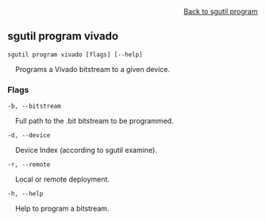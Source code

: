 <div id="readme" class="Box-body readme blob js-code-block-container">
<article class="markdown-body entry-content p-3 p-md-6" itemprop="text">
<p align="right">
<a href="https://github.com/fpgasystems/sgrt/blob/main/cli/manual/sgutil-program.md#sgutil-program">Back to sgutil program</a>
</p>

## sgutil program vivado

<code>sgutil program vivado [flags] [--help]</code>
<p>
  &nbsp; &nbsp; Programs a Vivado bitstream to a given device.
</p>

### Flags
<code>-b, --bitstream <string></code>
<p>
  &nbsp; &nbsp; Full path to the .bit bitstream to be programmed.
</p>

<code>-d, --device <string></code>
<p>
  &nbsp; &nbsp; Device Index (according to sgutil examine).
</p>

<code>-r, --remote <string></code>
<p>
  &nbsp; &nbsp; Local or remote deployment.
</p>

<code>-h, --help <string></code>
<p>
  &nbsp; &nbsp; Help to program a bitstream.
</p>